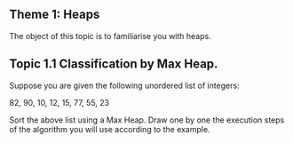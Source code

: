 Theme 1: Heaps
---------------
The object of this topic is to familiarise you with heaps.


Topic 1.1 Classification by Max Heap.
---------------------------------------
Suppose you are given the following unordered list of integers:

82, 90, 10, 12, 15, 77, 55, 23

Sort the above list using a Max Heap. Draw one by one the execution steps of the algorithm you will use according to the example.
